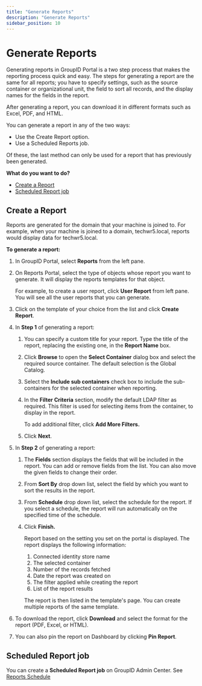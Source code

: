 ```yaml
---
title: "Generate Reports"
description: "Generate Reports"
sidebar_position: 10
---
```


# Generate Reports

Generating reports in GroupID Portal is a two step process that makes the reporting process quick
and easy. The steps for generating a report are the same for all reports; you have to specify
settings, such as the source container or organizational unit, the field to sort all records, and
the display names for the fields in the report.

After generating a report, you can download it in different formats such as Excel, PDF, and HTML.

You can generate a report in any of the two ways:

- Use the Create Report option.
- Use a Scheduled Reports job.

Of these, the last method can only be used for a report that has previously been generated.

**What do you want to do?**

- [Create a Report](#create-a-report)
- [Scheduled Report job](#scheduled-report-job)

## Create a Report

Reports are generated for the domain that your machine is joined to. For example, when your machine
is joined to a domain, techwr5.local, reports would display data for techwr5.local.

**To generate a report:**

1. In GroupID Portal, select **Reports** from the left pane.
2. On Reports Portal, select the type of objects whose report you want to generate. It will display
   the reports templates for that object.

    For example, to create a user report, click **User Report** from left pane. You will see all the
    user reports that you can generate.

3. Click on the template of your choice from the list and click **Create Report**.
4. In **Step 1** of generating a report:

    1. You can specify a custom title for your report. Type the title of the report, replacing the
       existing one, in the **Report Name** box.
    2. Click **Browse** to open the **Select Container** dialog box and select the required source
       container. The default selection is the Global Catalog.
    3. Select the **Include sub containers** check box to include the sub-containers for the
       selected container when reporting.
    4. In the **Filter Criteria** section, modify the default LDAP filter as required. This filter
       is used for selecting items from the container, to display in the report.

        To add additional filter, click **Add More Filters.**

    5. Click **Next**.

5. In **Step 2** of generating a report:

    1. The **Fields** section displays the fields that will be included in the report. You can add
       or remove fields from the list. You can also move the given fields to change their order.
    2. From **Sort By** drop down list, select the field by which you want to sort the results in
       the report.
    3. From **Schedule** drop down list, select the schedule for the report. If you select a
       schedule, the report will run automatically on the specified time of the schedule.
    4. Click **Finish.**

        Report based on the setting you set on the portal is displayed. The report displays the
        following information:

        1. Connected identity store name
        2. The selected container
        3. Number of the records fetched
        4. Date the report was created on
        5. The filter applied while creating the report
        6. List of the report results

        The report is then listed in the template's page. You can create multiple reports of the
        same template.

6. To download the report, click **Download** and select the format for the report (PDF, Excel, or
   HTML).
7. You can also pin the report on Dashboard by clicking **Pin Report**.

## Scheduled Report job

You can create a **Scheduled Report job** on GroupID Admin Center. See
[Reports Schedule](/docs/directorymanager/11.0/admincenter/schedule/reports.md)
